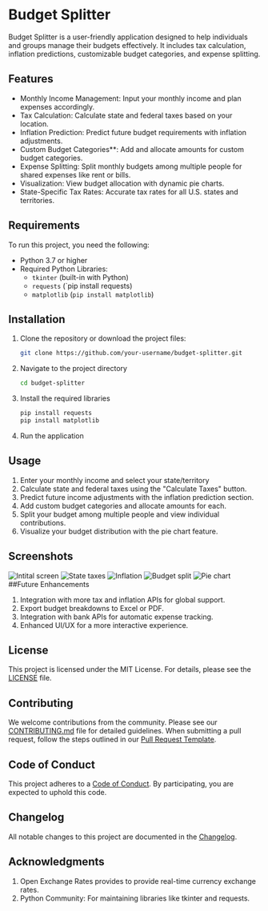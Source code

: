 # Budget Splitter
Budget Splitter is a user-friendly application designed to help individuals and groups manage their budgets effectively. It includes tax calculation, inflation predictions, customizable budget categories, and expense splitting.
## Features
- Monthly Income Management: Input your monthly income and plan expenses accordingly.
- Tax Calculation: Calculate state and federal taxes based on your location.
- Inflation Prediction: Predict future budget requirements with inflation adjustments.
- Custom Budget Categories**: Add and allocate amounts for custom budget categories.
- Expense Splitting: Split monthly budgets among multiple people for shared expenses like rent or bills.
- Visualization: View budget allocation with dynamic pie charts.
- State-Specific Tax Rates: Accurate tax rates for all U.S. states and territories.
## Requirements
To run this project, you need the following:
- Python 3.7 or higher
- Required Python Libraries:
  - `tkinter` (built-in with Python)
  - `requests` (`pip install requests)
  - `matplotlib` (`pip install matplotlib`)
## Installation
1. Clone the repository or download the project files:
   ```bash
   git clone https://github.com/your-username/budget-splitter.git
2. Navigate to the project directory
   ```bash
   cd budget-splitter
3. Install the required libraries
   ```bash
   pip install requests
   pip install matplotlib
4. Run the application
## Usage
1. Enter your monthly income and select your state/territory
2. Calculate state and federal taxes using the "Calculate Taxes" button.
3. Predict future income adjustments with the inflation prediction section.
4. Add custom budget categories and allocate amounts for each.
5. Split your budget among multiple people and view individual contributions.
6. Visualize your budget distribution with the pie chart feature.
## Screenshots
![Intital screen](BS-initialscreen.png)
![State taxes](BS-taxes.png)
![Inflation](BS-inflation.png)
![Budget split](BS-splits.png)
![Pie chart](BS-piechary.png)
##Future Enhancements
1. Integration with more tax and inflation APIs for global support.
2. Export budget breakdowns to Excel or PDF.
3. Integration with bank APIs for automatic expense tracking.
4. Enhanced UI/UX for a more interactive experience.
## License
This project is licensed under the MIT License. For details, please see the [LICENSE](LICENSE) file.
## Contributing
We welcome contributions from the community. Please see our [CONTRIBUTING.md](CONTRIBUTING.md) file for detailed guidelines.
When submitting a pull request, follow the steps outlined in our [Pull Request Template](.github/PULL_REQUEST_TEMPLATE.md).
## Code of Conduct
This project adheres to a [Code of Conduct](CODE_OF_CONDUCT.md). By participating, you are expected to uphold this code.
## Changelog
All notable changes to this project are documented in the [Changelog](CHANGELOG.md).
## Acknowledgments
1. Open Exchange Rates provides to provide real-time currency exchange rates.
2. Python Community: For maintaining libraries like tkinter and requests.
